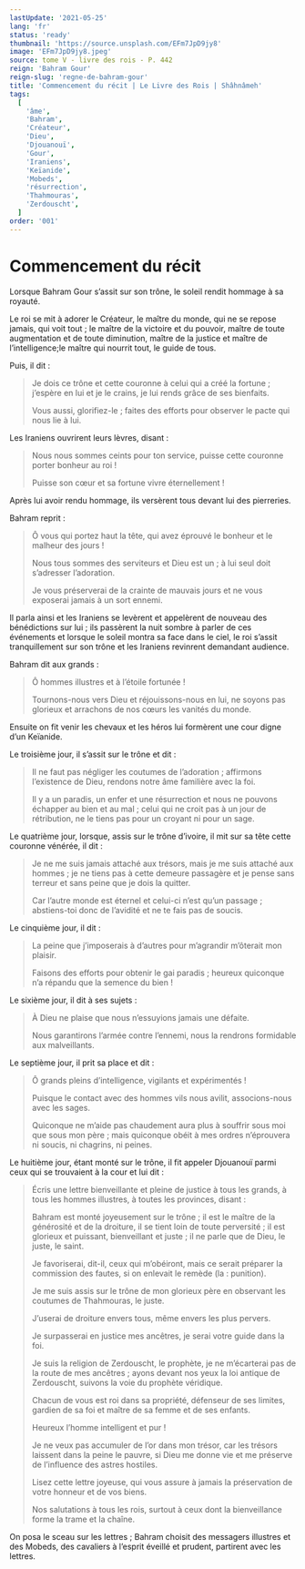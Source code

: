 ```yaml
---
lastUpdate: '2021-05-25'
lang: 'fr'
status: 'ready'
thumbnail: 'https://source.unsplash.com/EFm7JpD9jy8'
image: 'EFm7JpD9jy8.jpeg'
source: tome V - livre des rois - P. 442
reign: 'Bahram Gour'
reign-slug: 'regne-de-bahram-gour'
title: 'Commencement du récit | Le Livre des Rois | Shâhnâmeh'
tags:
  [
    'âme',
    'Bahram',
    'Créateur',
    'Dieu',
    'Djouanouï',
    'Gour',
    'Iraniens',
    'Keïanide',
    'Mobeds',
    'résurrection',
    'Thahmouras',
    'Zerdouscht',
  ]
order: '001'
---
```


<!-- LTeX: language=fr -->

# Commencement du récit

Lorsque Bahram Gour s’assit sur son trône, le soleil rendit hommage à sa royauté.

Le roi se mit à adorer le Créateur, le maître du monde, qui ne se repose jamais, qui voit tout ; le maître de la victoire et du pouvoir, maître de toute augmentation et de toute diminution, maître de la justice et maître de l’intelligence;le maître qui nourrit tout, le guide de tous.

Puis, il dit :

> Je dois ce trône et cette couronne à celui qui a créé la fortune ; j’espère en lui et je le crains, je lui rends grâce de ses bienfaits.
>
> Vous aussi, glorifiez-le ; faites des efforts pour observer le pacte qui nous lie à lui.

Les Iraniens ouvrirent leurs lèvres, disant :

> Nous nous sommes ceints pour ton service, puisse cette couronne porter bonheur au roi !
>
> Puisse son cœur et sa fortune vivre éternellement !

Après lui avoir rendu hommage, ils versèrent tous devant lui des pierreries.

Bahram reprit :

> Ô vous qui portez haut la tête, qui avez éprouvé le bonheur et le malheur des jours !
>
> Nous tous sommes des serviteurs et Dieu est un ; à lui seul doit s’adresser l’adoration.
>
> Je vous préserverai de la crainte de mauvais jours et ne vous exposerai jamais à un sort ennemi.

Il parla ainsi et les Iraniens se levèrent et appelèrent de nouveau des bénédictions sur lui ; ils passèrent la nuit sombre à parler de ces événements et lorsque le soleil montra sa face dans le ciel, le roi s’assit tranquillement sur son trône et les Iraniens revinrent demandant audience.

Bahram dit aux grands :

> Ô hommes illustres et à l’étoile fortunée !
>
> Tournons-nous vers Dieu et réjouissons-nous en lui, ne soyons pas glorieux et arrachons de nos cœurs les vanités du monde.

Ensuite on fit venir les chevaux et les héros lui formèrent une cour digne d’un Keïanide.

Le troisième jour, il s’assit sur le trône et dit :

> Il ne faut pas négliger les coutumes de l’adoration ; affirmons l’existence de Dieu, rendons notre âme familière avec la foi.
>
> Il y a un paradis, un enfer et une résurrection et nous ne pouvons échapper au bien et au mal ; celui qui ne croit pas à un jour de rétribution, ne le tiens pas pour un croyant ni pour un sage.

Le quatrième jour, lorsque, assis sur le trône d’ivoire, il mit sur sa tête cette couronne vénérée, il dit :

> Je ne me suis jamais attaché aux trésors, mais je me suis attaché aux hommes ; je ne tiens pas à cette demeure passagère et je pense sans terreur et sans peine que je dois la quitter.
>
> Car l’autre monde est éternel et celui-ci n’est qu’un passage ; abstiens-toi donc de l’avidité et ne te fais pas de soucis.

Le cinquième jour, il dit :

> La peine que j’imposerais à d’autres pour m’agrandir m’ôterait mon plaisir.
>
> Faisons des efforts pour obtenir le gai paradis ; heureux quiconque n’a répandu que la semence du bien !

Le sixième jour, il dit à ses sujets :

> À Dieu ne plaise que nous n’essuyions jamais une défaite.
>
> Nous garantirons l’armée contre l’ennemi, nous la rendrons formidable aux malveillants.

Le septième jour, il prit sa place et dit :

> Ô grands pleins d’intelligence, vigilants et expérimentés !
>
> Puisque le contact avec des hommes vils nous avilit, associons-nous avec les sages.
>
> Quiconque ne m’aide pas chaudement aura plus à souffrir sous moi que sous mon père ; mais quiconque obéit à mes ordres n’éprouvera ni soucis, ni chagrins, ni peines.

Le huitième jour, étant monté sur le trône, il fit appeler Djouanouï parmi ceux qui se trouvaient à la cour et lui dit :

> Écris une lettre bienveillante et pleine de justice à tous les grands, à tous les hommes illustres, à toutes les provinces, disant :
>
> Bahram est monté joyeusement sur le trône ; il est le maître de la générosité et de la droiture, il se tient loin de toute perversité ; il est glorieux et puissant, bienveillant et juste ; il ne parle que de Dieu, le juste, le saint.
>
> Je favoriserai, dit-il, ceux qui m’obéiront, mais ce serait préparer la commission des fautes, si on enlevait le remède (la : punition).
>
> Je me suis assis sur le trône de mon glorieux père en observant les coutumes de Thahmouras, le juste.
>
> J’userai de droiture envers tous, même envers les plus pervers.
>
> Je surpasserai en justice mes ancêtres, je serai votre guide dans la foi.
>
> Je suis la religion de Zerdouscht, le prophète, je ne m’écarterai pas de la route de mes ancêtres ; ayons devant nos yeux la loi antique de Zerdouscht, suivons la voie du prophète véridique.
>
> Chacun de vous est roi dans sa propriété, défenseur de ses limites, gardien de sa foi et maître de sa femme et de ses enfants.
>
> Heureux l’homme intelligent et pur !
>
> Je ne veux pas accumuler de l’or dans mon trésor, car les trésors laissent dans la peine le pauvre, si Dieu me donne vie et me préserve de l’influence des astres hostiles.
>
> Lisez cette lettre joyeuse, qui vous assure à jamais la préservation de votre honneur et de vos biens.
>
> Nos salutations à tous les rois, surtout à ceux dont la bienveillance forme la trame et la chaîne.

On posa le sceau sur les lettres ; Bahram choisit des messagers illustres et des Mobeds, des cavaliers à l’esprit éveillé et prudent, partirent avec les lettres.
